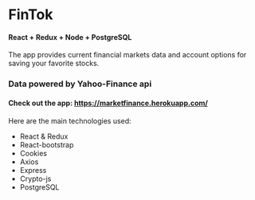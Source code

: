 # FinTok

#### React + Redux + Node + PostgreSQL

The app provides current financial markets data and account options for saving your favorite stocks.

### Data powered by Yahoo-Finance api

#### Check out the app: https://marketfinance.herokuapp.com/

Here are the main technologies used:

- React & Redux
- React-bootstrap
- Cookies
- Axios
- Express
- Crypto-js
- PostgreSQL
